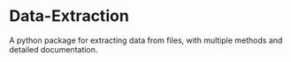 # Data-Extraction
A python package for extracting data from files, with multiple methods and detailed documentation.
